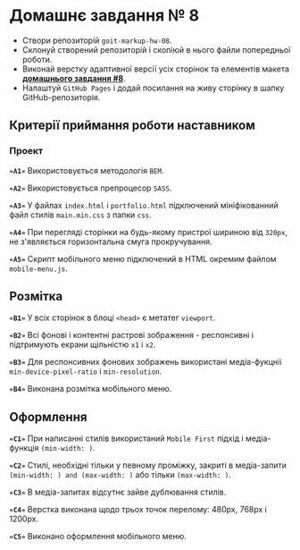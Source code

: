 # Домашнє завдання № 8

- Створи репозиторій `goit-markup-hw-08`.
- Склонуй створений репозиторій і скопіюй в нього файли попередньої роботи.
- Виконай верстку адаптивної версії усіх сторінок та елементів макета
  [**домашнього завдання #8**](<https://www.figma.com/file/oTYBECAN79dXy19hzWObO4/Web-Studio-(Version-2.1)?node-id=1%3A3330>).
- Налаштуй `GitHub Pages` і додай посилання на живу сторінку в шапку
  GitHub-репозиторія.

## Критерії приймання роботи наставником

### Проект

**`«A1»`** Використовується методологія `BEM`.

**`«A2»`** Використовується препроцесор `SASS`.

**`«A3»`** У файлах `index.html` і `portfolio.html` підключений мініфікованний
файл стилів `main.min.css` з папки `css`.

**`«A4»`** При перегляді сторінки на будь-якому пристрої шириною від `320px`, не
з'являється горизонтальна смуга прокручування.

**`«A5»`** Скрипт мобільного меню підключений в HTML окремим файлом
`mobile-menu.js`.

## Розмітка

**`«B1»`** У всіх сторінок в блоці `<head>` є метатег `viewport`.

**`«B2»`** Всі фонові і контентні растрові зображення - респонсивні і
підтримують екрани щільністю `x1` і `x2`.

<!-- **`«B3»`** Для респонсивних контентних зображень використаний елемент `<img>` з
атрибутом `srcset` і дескриптором `x`. -->

**`«B3»`** Для респонсивних фонових зображень використані медіа-фукцніі
`min-device-pixel-ratio` і `min-resolution`.

**`«B4»`** Виконана розмітка мобільного меню.

## Оформлення

**`«C1»`** При написанні стилів використаний `Mobile First` підхід і
медіа-функція `(min-width: )`.

**`«C2»`** Стилі, необхідні тільки у певному проміжку, закриті в медіа-запити
`(min-width: ) and (max-width: )` або тільки `(max-width: )`.

**`«C3»`** В медіа-запитах відсутнє зайве дублювання стилів.

**`«C4»`** Верстка виконана щодо трьох точок перелому: 480px, 768px і 1200px.

**`«C5»`** Виконано оформлення мобільного меню.
